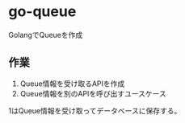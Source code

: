 # go-queue

GolangでQueueを作成

## 作業

1. Queue情報を受け取るAPIを作成
2. Queue情報を別のAPIを呼び出すユースケース


1はQueue情報を受け取ってデータベースに保存する。
